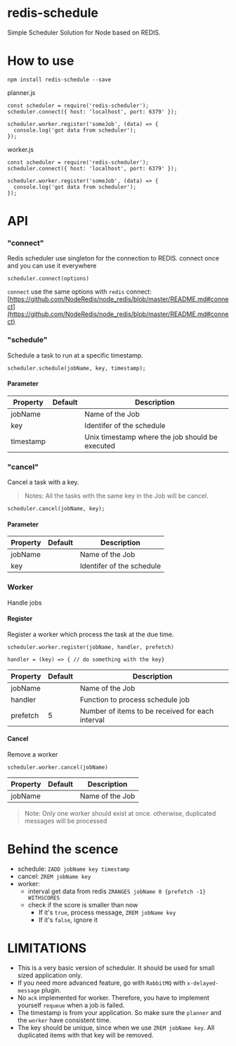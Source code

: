 # redis-schedule
Simple Scheduler Solution for Node based on REDIS.

# How to use

```
npm install redis-schedule --save
```

planner.js

```
const scheduler = require('redis-scheduler');
scheduler.connect({ host: 'localhost', port: 6379' });

scheduler.worker.register('someJob', (data) => {
  console.log('got data from scheduler');
});
```

worker.js

```
const scheduler = require('redis-scheduler');
scheduler.connect({ host: 'localhost', port: 6379' });

scheduler.worker.register('someJob', (data) => {
  console.log('got data from scheduler');
});
```

# API

### "connect"

Redis scheduler use singleton for the connection to REDIS. connect once and you can use it everywhere

```
scheduler.connect(options)
```

`connect` use the same options with `redis` connect: [https://github.com/NodeRedis/node_redis/blob/master/README.md#connect](https://github.com/NodeRedis/node_redis/blob/master/README.md#connect)


###  "schedule"

Schedule a task to run at a specific timestamp.

```
scheduler.schedule(jobName, key, timestamp);
```

#### Parameter

| Property  | Default   | Description |
|-----------|-----------|-------------|
| jobName   |           | Name of the Job |
| key       |           | Identifer of the schedule |
| timestamp |           | Unix timestamp where the job should be executed |


###  "cancel"

Cancel a task with a key.

> Notes: All the tasks with the same key in the Job will be cancel.

```
scheduler.cancel(jobName, key);
```

#### Parameter

| Property  | Default   | Description |
|-----------|-----------|-------------|
| jobName   |           | Name of the Job |
| key       |           | Identifer of the schedule |


### Worker

Handle jobs

#### Register

Register a worker which process the task at the due time.

```
scheduler.worker.register(jobName, handler, prefetch)
```

```
handler = (key) => { // do something with the key}
```

| Property  | Default   | Description |
|-----------|-----------|-------------|
| jobName   |           | Name of the Job |
| handler   |           | Function to process schedule job |
| prefetch  |5          | Number of items to be received for each interval |

#### Cancel

Remove a worker

```
scheduler.worker.cancel(jobName)
```

| Property  | Default   | Description |
|-----------|-----------|-------------|
| jobName   |           | Name of the Job |

> Note: Only one worker should exist at once. otherwise, duplicated messages will be processed

# Behind the scence
- schedule: `ZADD jobName key timestamp`
- cancel: `ZREM jobName key`
- worker:
  - interval get data from redis `ZRANGES jobName 0 {prefetch -1} WITHSCORES`
  - check if the score is smaller than now
    - If it's `true`, process message, `ZREM jobName key`
    - If it's `false`, ignore it

# LIMITATIONS

- This is a very basic version of scheduler. It should be used for small sized application only.
- If you need more advanced feature, go with `RabbitMQ` with `x-delayed-message` plugin.
- No `ack` implemented for worker. Therefore, you have to implement yourself `requeue` when a job is failed.
- The timestamp is from your application. So make sure the `planner` and the `worker` have consistent time.
- The key should be unique, since when we use `ZREM jobName key`. All duplicated items with that key will be removed.
